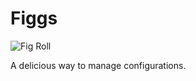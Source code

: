 # Figgs

![Fig Roll](http://upload.wikimedia.org/wikipedia/commons/thumb/c/c9/Fig-Newtons-Stacked.jpg/200px-Fig-Newtons-Stacked.jpg)

A delicious way to manage configurations.